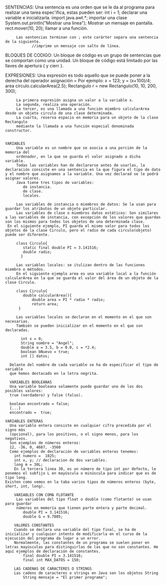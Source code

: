  SENTENCIAS:
		 Una sentencia es una orden que se le da al programa para realizar una tarea
		 espec'ifica, estas pueden ser:
		  int i = 1; declarar una variable e inicializarla.
		  import java.awt.*; importar una clase
		  System.out.println("Mostrar una linea"); Mostrar un mensaje en pantalla.
		  rect.mover(10, 20); llamar a una función.
		  
		 Las sentencias terminan con ; este carárter separa una sentencia de la siguiente.
		 		//imprime un mensaje con salto de línea.
		
 BLOQUES DE CODIGO:
		 Un bloque de código es un grupo de sentencias que se comportan como una
		 unidad. Un bloque de código está limitado por las llaves de apertura { y cierr }.
		 
		
 EXPRESIONES:
		 Una expresión es todo aquello que se puede poner a la derecha del operador
		  asignación = Por ejemplo:
		  x = 123;
		  y = (x+100)/4;
		  area circulo.calcularArea(2.5);
		  Rectangulo r = new Rectangulo(10, 10, 200, 300);
		  
		 La primera expresión asigna un valor a la variable x.
		 La segunda, realiza una operación.
		 La tercer, es una llamada a una función miembro calcularArea desde un objeto circulo de una clase determinada.
		 La cuarta, reserva espacio en memoria para un objeto de la clase Rectangulo
		 mediante la llamada a una función especial denominada constructor.
		 
		
	VARIABLES
		 Una variable es un nombre que se asocia a una porción de la memoria del
		 ordenador, en la que se guarda el valor asignado a dicha variable.
		 Todas las variables han de declararse antes de usarlas, la declaración consiste en una sentencia en la que figura el tipo de dato y el nombre que asignamos a la variable. Una vez declarad se le podrá asignar valores.
		 Java tiene tres tipos de variables:
		  	de instancia.
		  	de clase.
		  	locales.
		  
		 Las variables de instancia o miembros de datos: Se la usan para guardar los atributos de un objeto particular.
		 Las variables de clase o miembros datos estáticos: Son similares a las variables de instancia, con excepción de los valores que guardan son los mismos para todos los objetos de una determinada clase.
     En el siguiente ejemplo, PI guarda el mismo valor para todos los objetos de la clase Circulo, pero el radio de cada circulo(objeto) puede ser diferente.
		 
		 class Circulo{
		   	static final double PI = 3.141516;
		   	double radio;
		   }
		   
		 Las variables locales: se itulizan dentro de las funciones miembro o métodos.
		 En el siguiente ejemplo area es una variable local a la función calcularArea en la que se guarda el valor del área de un objeto de la clase Circulo.
		
		 class Circulo{
		  	double calcularArea(){
		  		double area = PI * radio * radio;
		  		return area;
		  }
		  
		 Las variables locales se declaran en el momento en el que son necesarias.
		 También se pueden inicializar en el momento en el que son declaradas.
		   
		   int x = 0;
		   String nombre = "Angel";
		   double a = 3.5, b = 0.0, c = *2.4;
		   boolean bNuevo = true;
		   int [] datos;
		   
	  Delante del nombre de cada variable se ha de especificar el tipo de variable
	  que hemos destacado en la letra negrita. 
	  
	  VARIABLES BOOLEANAS
	  Una variable booleana solamente puede guardar uno de los dos posibles valores:
	  true (verdadero) y false (falso).
	  
	  boolean encontrado = false;
	  {...}
	  encontrado =  true;
	  
	VARIABLES ENTERAS
	  Una variable entera consiste en cualquier cifra precedida por el signo más
	  (opcional), para los positivos, o el signo menos, para los negativos.
	  Son ejemplos de números enteros:
	  12, -36, 0, 4687, -3560
	  Como ejemplos de declaración de variables enteras tenemos:
	  	int numero =  1025;
	  	int x, y; // declaracion de dos variables.
	  	long m = 30L;
	    En la tercera linea 30, es un número de tipo int por defecto, le ponemos el subfijo L en mayúscula o minúscula para indicar que es de tipo long.
    Existen como vemos en la taba varios tipos de números enteros (byte, short, int, long).
		
		VARIABLES CON COMA FLOTANTE
		 Las variables del tipo float o double (como flotante) se usan para guardar 
		 números en memoría que tienen parte entera y parte decimal.
		  	double PI = 3.141516;
		  	double G = 9.7805;
		  
		VALORES CONSTANTES
		Cuando se declara una variable del tipo final, se ha de inicializar y cualquier intento de modificarla en el curso de la ejecución del programa da lugar a un error.
		Normalmente, las constantes de un programa se suelen poner en letras mayúsculas para distinguirlas de las que no son constantes. He aquí ejemplos de declaración de constantes.
		   	final double PI = 3.141516;
		   	final int MAX_DATOS = 150;
		   
		LAS CADENAS DE CARACTERES O STRINGS
		Las cadens de caracteres o strings en Java son los objetos String
		  	String mensaje = "El primer programa";
		  
		   
		